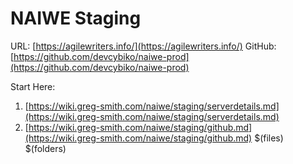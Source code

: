 # NAIWE Staging

URL: [https://agilewriters.info/](https://agilewriters.info/)
GitHub: [https://github.com/devcybiko/naiwe-prod](https://github.com/devcybiko/naiwe-prod)

Start Here:
1. [https://wiki.greg-smith.com/naiwe/staging/serverdetails.md](https://wiki.greg-smith.com/naiwe/staging/serverdetails.md)
2. [https://wiki.greg-smith.com/naiwe/staging/github.md](https://wiki.greg-smith.com/naiwe/staging/github.md)
$(files)
$(folders)


<!--stackedit_data:
eyJoaXN0b3J5IjpbMTE2ODQyMDMxOV19
-->